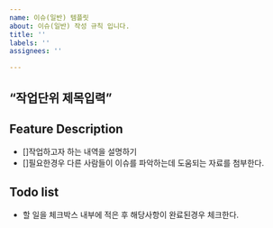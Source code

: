 ```yaml
---
name: 이슈(일반) 템플릿
about: 이슈(일반) 작성 규칙 입니다.
title: ''
labels: ''
assignees: ''

---
```


## “작업단위 제목입력”

## **Feature Description**

- []작업하고자 하는 내역을 설명하기
- []필요한경우 다른 사람들이 이슈를 파악하는데 도움되는 자료를 첨부한다.

## **Todo list**

- 할 일을 체크박스 내부에 적은 후 해당사항이 완료된경우 체크한다.
